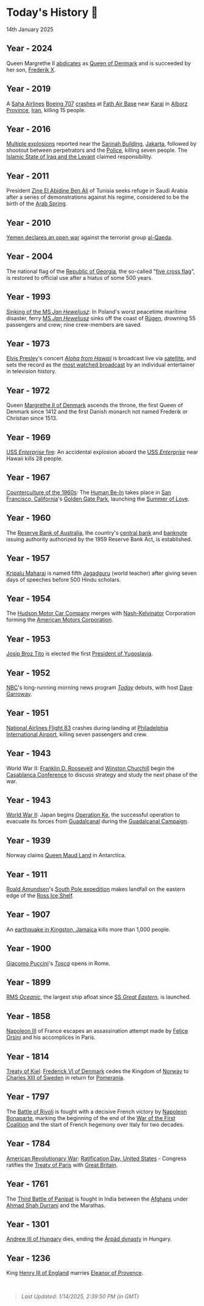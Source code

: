 
# Today's History 📜

14th January 2025


## Year - 2024
 Queen Margrethe II [abdicates](https://wikipedia.org/wiki/Abdication_of_Margrethe_II "Abdication of Margrethe II") as [Queen of Denmark](https://wikipedia.org/wiki/Monarchy_of_Denmark "Monarchy of Denmark") and is succeeded by her son, [Frederik X](https://wikipedia.org/wiki/Frederik_X "Frederik X").

## Year - 2019
 A [Saha Airlines](https://wikipedia.org/wiki/Saha_Airlines "Saha Airlines") [Boeing 707](https://wikipedia.org/wiki/Boeing_707 "Boeing 707") [crashes](https://wikipedia.org/wiki/2019_Saha_Airlines_Boeing_707_crash "2019 Saha Airlines Boeing 707 crash") at [Fath Air Base](https://wikipedia.org/wiki/Fath_Air_Base "Fath Air Base") near [Karaj](https://wikipedia.org/wiki/Karaj "Karaj") in [Alborz Province](https://wikipedia.org/wiki/Alborz_Province "Alborz Province"), [Iran](https://wikipedia.org/wiki/Iran "Iran"), killing 15 people.

## Year - 2016
 [Multiple explosions](https://wikipedia.org/wiki/2016_Jakarta_attacks "2016 Jakarta attacks") reported near the [Sarinah Building](https://wikipedia.org/wiki/Sarinah_Building "Sarinah Building"), [Jakarta](https://wikipedia.org/wiki/Jakarta "Jakarta"), followed by shootout between perpetrators and the [Police](https://wikipedia.org/wiki/Indonesian_National_Police "Indonesian National Police"), killing seven people. The [Islamic State of Iraq and the Levant](https://wikipedia.org/wiki/Islamic_State "Islamic State") claimed responsibility.

## Year - 2011
 President [Zine El Abidine Ben Ali](https://wikipedia.org/wiki/Zine_El_Abidine_Ben_Ali "Zine El Abidine Ben Ali") of Tunisia seeks refuge in Saudi Arabia after a series of demonstrations against his regime, considered to be the birth of the [Arab Spring](https://wikipedia.org/wiki/Arab_Spring "Arab Spring").

## Year - 2010
 [Yemen declares an open war](https://wikipedia.org/wiki/Al-Qaeda_insurgency_in_Yemen "Al-Qaeda insurgency in Yemen") against the terrorist group [al-Qaeda](https://wikipedia.org/wiki/Al-Qaeda "Al-Qaeda").

## Year - 2004
 The national flag of the [Republic of Georgia](https://wikipedia.org/wiki/Georgia_(country) "Georgia (country)"), the so-called "[five cross flag](https://wikipedia.org/wiki/Flag_of_Georgia_(country) "Flag of Georgia (country)")", is restored to official use after a hiatus of some 500 years.

## Year - 1993
 [Sinking of the MS <i>Jan Heweliusz</i>](https://wikipedia.org/wiki/Sinking_of_the_MS_Jan_Heweliusz "Sinking of the MS Jan Heweliusz"): In Poland's worst peacetime maritime disaster, ferry [MS <i>Jan Heweliusz</i>](https://wikipedia.org/wiki/MS_Jan_Heweliusz "MS Jan Heweliusz") sinks off the coast of [Rügen](https://wikipedia.org/wiki/R%C3%BCgen "Rügen"), drowning 55 passengers and crew; nine crew-members are saved.

## Year - 1973
 [Elvis Presley](https://wikipedia.org/wiki/Elvis_Presley "Elvis Presley")'s concert <i>[Aloha from Hawaii](https://wikipedia.org/wiki/Aloha_from_Hawaii "Aloha from Hawaii")</i> is broadcast live via [satellite](https://wikipedia.org/wiki/Communications_satellite "Communications satellite"), and sets the record as the [most watched broadcast](https://wikipedia.org/wiki/List_of_most_watched_television_broadcasts "List of most watched television broadcasts") by an individual entertainer in television history.

## Year - 1972
 Queen [Margrethe II of Denmark](https://wikipedia.org/wiki/Margrethe_II_of_Denmark "Margrethe II of Denmark") ascends the throne, the first Queen of Denmark since 1412 and the first Danish monarch not named Frederik or Christian since 1513.

## Year - 1969
 [USS <i>Enterprise</i> fire](https://wikipedia.org/wiki/USS_Enterprise_fire "USS Enterprise fire"): An accidental explosion aboard the [USS <i>Enterprise</i>](https://wikipedia.org/wiki/USS_Enterprise_(CVN-65) "USS Enterprise (CVN-65)") near Hawaii kills 28 people.

## Year - 1967
 [Counterculture of the 1960s](https://wikipedia.org/wiki/Counterculture_of_the_1960s "Counterculture of the 1960s"): The [Human Be-In](https://wikipedia.org/wiki/Human_Be-In "Human Be-In") takes place in [San Francisco, California](https://wikipedia.org/wiki/San_Francisco "San Francisco")'s [Golden Gate Park](https://wikipedia.org/wiki/Golden_Gate_Park "Golden Gate Park"), launching the [Summer of Love](https://wikipedia.org/wiki/Summer_of_Love "Summer of Love").

## Year - 1960
 The [Reserve Bank of Australia](https://wikipedia.org/wiki/Reserve_Bank_of_Australia "Reserve Bank of Australia"), the country's [central bank](https://wikipedia.org/wiki/Central_bank "Central bank") and [banknote](https://wikipedia.org/wiki/Banknote "Banknote") issuing authority authorized by the 1959 Reserve Bank Act, is established.

## Year - 1957
 [Kripalu Maharaj](https://wikipedia.org/wiki/Kripalu_Maharaj "Kripalu Maharaj") is named fifth [Jagadguru](https://wikipedia.org/wiki/Jagadguru "Jagadguru") (world teacher) after giving seven days of speeches before 500 Hindu scholars.

## Year - 1954
 The [Hudson Motor Car Company](https://wikipedia.org/wiki/Hudson_Motor_Car_Company "Hudson Motor Car Company") merges with [Nash-Kelvinator](https://wikipedia.org/wiki/Nash-Kelvinator "Nash-Kelvinator") Corporation forming the [American Motors Corporation](https://wikipedia.org/wiki/American_Motors_Corporation "American Motors Corporation").

## Year - 1953
 [Josip Broz Tito](https://wikipedia.org/wiki/Josip_Broz_Tito "Josip Broz Tito") is elected the first [President of Yugoslavia](https://wikipedia.org/wiki/List_of_heads_of_state_of_Yugoslavia "List of heads of state of Yugoslavia").

## Year - 1952
 [NBC](https://wikipedia.org/wiki/NBC "NBC")'s long-running morning news program <i>[Today](https://wikipedia.org/wiki/Today_(U.S._TV_program) "Today (U.S. TV program)")</i> debuts, with host [Dave Garroway](https://wikipedia.org/wiki/Dave_Garroway "Dave Garroway").

## Year - 1951
 [National Airlines Flight 83](https://wikipedia.org/wiki/National_Airlines_Flight_83 "National Airlines Flight 83") crashes during landing at [Philadelphia International Airport](https://wikipedia.org/wiki/Philadelphia_International_Airport "Philadelphia International Airport"), killing seven passengers and crew.

## Year - 1943
 World War II: [Franklin D. Roosevelt](https://wikipedia.org/wiki/Franklin_D._Roosevelt "Franklin D. Roosevelt") and [Winston Churchill](https://wikipedia.org/wiki/Winston_Churchill "Winston Churchill") begin the [Casablanca Conference](https://wikipedia.org/wiki/Casablanca_Conference "Casablanca Conference") to discuss strategy and study the next phase of the war.

## Year - 1943
 [World War II](https://wikipedia.org/wiki/World_War_II "World War II"): Japan begins [Operation Ke](https://wikipedia.org/wiki/Operation_Ke "Operation Ke"), the successful operation to evacuate its forces from [Guadalcanal](https://wikipedia.org/wiki/Guadalcanal "Guadalcanal") during the [Guadalcanal Campaign](https://wikipedia.org/wiki/Guadalcanal_Campaign "Guadalcanal Campaign").

## Year - 1939
 Norway claims [Queen Maud Land](https://wikipedia.org/wiki/Queen_Maud_Land "Queen Maud Land") in Antarctica.

## Year - 1911
 [Roald Amundsen](https://wikipedia.org/wiki/Roald_Amundsen "Roald Amundsen")'s [South Pole expedition](https://wikipedia.org/wiki/Amundsen%27s_South_Pole_expedition "Amundsen's South Pole expedition") makes landfall on the eastern edge of the [Ross Ice Shelf](https://wikipedia.org/wiki/Ross_Ice_Shelf "Ross Ice Shelf").

## Year - 1907
 An [earthquake in Kingston, Jamaica](https://wikipedia.org/wiki/1907_Kingston_earthquake "1907 Kingston earthquake") kills more than 1,000 people.

## Year - 1900
 [Giacomo Puccini](https://wikipedia.org/wiki/Giacomo_Puccini "Giacomo Puccini")'s <i>[Tosca](https://wikipedia.org/wiki/Tosca "Tosca")</i> opens in Rome.

## Year - 1899
 [RMS <i>Oceanic</i>](https://wikipedia.org/wiki/RMS_Oceanic_(1899) "RMS Oceanic (1899)"), the largest ship afloat since [SS <i>Great Eastern</i>](https://wikipedia.org/wiki/SS_Great_Eastern "SS Great Eastern"), is launched.

## Year - 1858
 [Napoleon III](https://wikipedia.org/wiki/Napoleon_III "Napoleon III") of France escapes an assassination attempt made by [Felice Orsini](https://wikipedia.org/wiki/Felice_Orsini "Felice Orsini") and his accomplices in Paris.

## Year - 1814
 [Treaty of Kiel](https://wikipedia.org/wiki/Treaty_of_Kiel "Treaty of Kiel"): [Frederick VI of Denmark](https://wikipedia.org/wiki/Frederick_VI_of_Denmark "Frederick VI of Denmark") cedes the Kingdom of [Norway](https://wikipedia.org/wiki/Norway "Norway") to [Charles XIII of Sweden](https://wikipedia.org/wiki/Charles_XIII_of_Sweden "Charles XIII of Sweden") in return for [Pomerania](https://wikipedia.org/wiki/Pomerania "Pomerania").

## Year - 1797
 The [Battle of Rivoli](https://wikipedia.org/wiki/Battle_of_Rivoli "Battle of Rivoli") is fought with a decisive French victory by [Napoleon Bonaparte](https://wikipedia.org/wiki/Napoleon_Bonaparte "Napoleon Bonaparte"), marking the beginning of the end of the [War of the First Coalition](https://wikipedia.org/wiki/War_of_the_First_Coalition "War of the First Coalition") and the start of French hegemony over Italy for two decades.

## Year - 1784
 [American Revolutionary War](https://wikipedia.org/wiki/American_Revolutionary_War "American Revolutionary War"): [Ratification Day, United States](https://wikipedia.org/wiki/Ratification_Day_(United_States) "Ratification Day (United States)") - Congress ratifies the [Treaty of Paris](https://wikipedia.org/wiki/Treaty_of_Paris_(1783) "Treaty of Paris (1783)") with [Great Britain](https://wikipedia.org/wiki/Kingdom_of_Great_Britain "Kingdom of Great Britain").

## Year - 1761
 The [Third Battle of Panipat](https://wikipedia.org/wiki/Third_Battle_of_Panipat "Third Battle of Panipat") is fought in India between the [Afghans](https://wikipedia.org/wiki/Afghanistan "Afghanistan") under [Ahmad Shah Durrani](https://wikipedia.org/wiki/Ahmad_Shah_Durrani "Ahmad Shah Durrani") and the Marathas.

## Year - 1301
 [Andrew III of Hungary](https://wikipedia.org/wiki/Andrew_III_of_Hungary "Andrew III of Hungary") dies, ending the [Árpád dynasty](https://wikipedia.org/wiki/%C3%81rp%C3%A1d_dynasty "Árpád dynasty") in Hungary.

## Year - 1236
 King [Henry III of England](https://wikipedia.org/wiki/Henry_III_of_England "Henry III of England") marries [Eleanor of Provence](https://wikipedia.org/wiki/Eleanor_of_Provence "Eleanor of Provence").

<br />

> _Last Updated: 1/14/2025, 2:39:50 PM (in GMT)_
